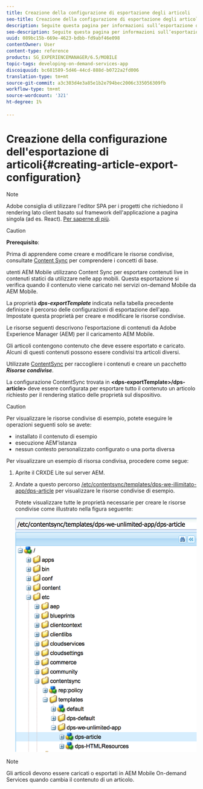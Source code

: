 ```yaml
---
title: Creazione della configurazione di esportazione degli articoli
seo-title: Creazione della configurazione di esportazione degli articoli
description: Seguite questa pagina per informazioni sull’esportazione di contenuti da Adobe Experience Manager (AEM) per il caricamento  AEM Mobile.
seo-description: Seguite questa pagina per informazioni sull’esportazione di contenuti da Adobe Experience Manager (AEM) per il caricamento  AEM Mobile.
uuid: 089bc15b-669e-4623-bdbb-fd9abf46e098
contentOwner: User
content-type: reference
products: SG_EXPERIENCEMANAGER/6.5/MOBILE
topic-tags: developing-on-demand-services-app
discoiquuid: bc681589-5d46-44cd-888d-b0722a2fd006
translation-type: tm+mt
source-git-commit: a3c303d4e3a85e1b2e794bec2006c335056309fb
workflow-type: tm+mt
source-wordcount: '321'
ht-degree: 1%

---
```



# Creazione della configurazione dell&#39;esportazione di articoli{#creating-article-export-configuration}

>[!NOTE]
>
> Adobe consiglia di utilizzare l&#39;editor SPA per i progetti che richiedono il rendering lato client basato sul framework dell&#39;applicazione a pagina singola (ad es. React). [Per saperne di più](/help/sites-developing/spa-overview.md).

>[!CAUTION]
>
>**Prerequisito**:
>
>Prima di apprendere come creare e modificare le risorse condivise, consultate [Content Sync](/help/mobile/mobile-ondemand-contentsync.md) per comprendere i concetti di base.

 utenti AEM Mobile utilizzano Content Sync per esportare contenuti live in contenuti statici da utilizzare nelle app mobili. Questa esportazione si verifica quando il contenuto viene caricato nei servizi on-demand Mobile da  AEM Mobile.

La proprietà ***dps-exportTemplate*** indicata nella tabella precedente definisce il percorso delle configurazioni di esportazione dell&#39;app. Impostate questa proprietà per creare e modificare le risorse condivise.

Le risorse seguenti descrivono l’esportazione di contenuti da Adobe Experience Manager (AEM) per il caricamento  AEM Mobile.

Gli articoli contengono contenuto che deve essere esportato e caricato. Alcuni di questi contenuti possono essere condivisi tra articoli diversi.

Utilizzate [ContentSync](/help/mobile/mobile-ondemand-contentsync.md) per raccogliere i contenuti e creare un pacchetto ***Risorse condivise***.

La configurazione ContentSync trovata in **&lt;dps-exportTemplate>/dps-article>** deve essere configurata per esportare tutto il contenuto un articolo richiesto per il rendering statico delle proprietà sul dispositivo.

>[!CAUTION]
>
>Per visualizzare le risorse condivise di esempio, potete eseguire le operazioni seguenti solo se avete:
>
>* installato il contenuto di esempio
>* esecuzione AEM&#39;istanza
>* nessun contesto personalizzato configurato o una porta diversa

>



Per visualizzare un esempio di risorsa condivisa, procedere come segue:

1. Aprite il CRXDE Lite sul server AEM.
1. Andate a questo percorso [/etc/contentsync/templates/dps-we-illimitato-app/dps-article](http://localhost:4502/crx/de/index.jsp#/etc/contentsync/templates/dps-we-unlimited-app/dps-article) per visualizzare le risorse condivise di esempio.

   Potete visualizzare tutte le proprietà necessarie per creare le risorse condivise come illustrato nella figura seguente:

   ![chlimage_1-134](assets/chlimage_1-134.png)

>[!NOTE]
>
>Gli articoli devono essere caricati o esportati in  AEM Mobile On-demand Services quando cambia il contenuto di un articolo.

